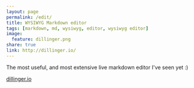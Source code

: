 ```yaml
---
layout: page
permalink: /edit/
title: WYSIWYG Markdown editor
tags: [markdown, md, wysiwyg, editor, wysiwyg editor]
image:
  feature: dillinger.png
share: true
link: http://dillinger.io/
---
```


The most useful, and most extensive live markdown editor I've seen yet :)

[dillinger.io]

[dillinger.io]:http://dillinger.io
